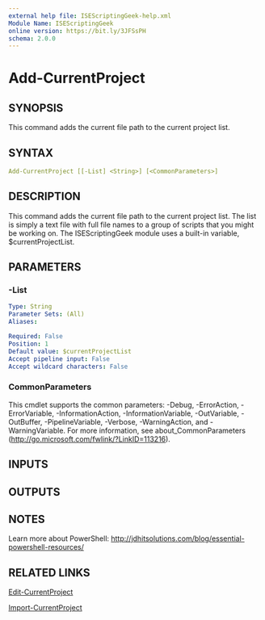 ```yaml
---
external help file: ISEScriptingGeek-help.xml
Module Name: ISEScriptingGeek
online version: https://bit.ly/3JFSsPH
schema: 2.0.0
---
```


# Add-CurrentProject

## SYNOPSIS

This command adds the current file path to the current project list.

## SYNTAX

```yaml
Add-CurrentProject [[-List] <String>] [<CommonParameters>]
```

## DESCRIPTION

This command adds the current file path to the current project list. The list is simply a text file with full file names to a group of scripts that you might be working on. The ISEScriptingGeek module uses a built-in variable, $currentProjectList.


## PARAMETERS

### -List

```yaml
Type: String
Parameter Sets: (All)
Aliases:

Required: False
Position: 1
Default value: $currentProjectList
Accept pipeline input: False
Accept wildcard characters: False
```

### CommonParameters

This cmdlet supports the common parameters: -Debug, -ErrorAction, -ErrorVariable, -InformationAction, -InformationVariable, -OutVariable, -OutBuffer, -PipelineVariable, -Verbose, -WarningAction, and -WarningVariable.
For more information, see about_CommonParameters (http://go.microsoft.com/fwlink/?LinkID=113216).

## INPUTS

## OUTPUTS

## NOTES

Learn more about PowerShell: http://jdhitsolutions.com/blog/essential-powershell-resources/

## RELATED LINKS

[Edit-CurrentProject]()

[Import-CurrentProject]()
